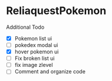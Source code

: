 # ReliaquestPokemon

Additional Todo
- [X] Pokemon list ui
- [ ] pokedex modal ui
- [X] hover pokemon ui
- [ ] Fix broken list ui
- [ ] fix image zlevel
- [ ] Comment and organize code
